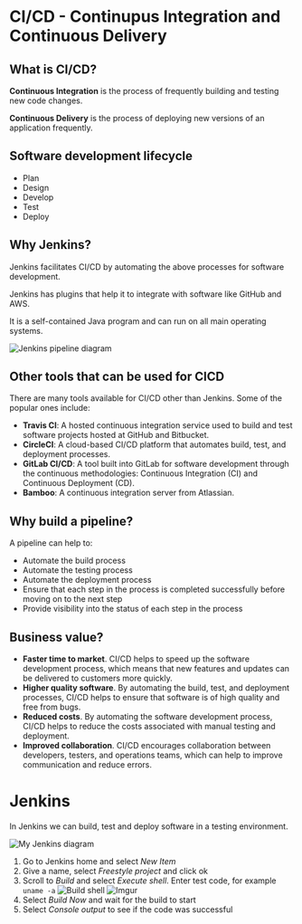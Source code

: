 # CI/CD - Continupus Integration and Continuous Delivery

## What is CI/CD?
**Continuous Integration** is the process of frequently building and testing new code changes.

**Continuous Delivery** is the process of deploying new versions of an application frequently.

## Software development lifecycle
- Plan
- Design
- Develop
- Test
- Deploy

## Why Jenkins?
Jenkins facilitates CI/CD by automating the above processes for software development.

Jenkins has plugins that help it to integrate with software like GitHub and AWS.

It is a self-contained Java program and can run on all main operating systems.

![Jenkins pipeline diagram](https://i.imgur.com/LayMK6i.png)


## Other tools that can be used for CICD
There are many tools available for CI/CD other than Jenkins. Some of the popular ones include:

- **Travis CI**: A hosted continuous integration service used to build and test software projects hosted at GitHub and Bitbucket.
- **CircleCI**: A cloud-based CI/CD platform that automates build, test, and deployment processes.
- **GitLab CI/CD**: A tool built into GitLab for software development through the continuous methodologies: Continuous Integration (CI) and Continuous Deployment (CD).
- **Bamboo**: A continuous integration server from Atlassian.

## Why build a pipeline?
A pipeline can help to:

- Automate the build process
- Automate the testing process
- Automate the deployment process
- Ensure that each step in the process is completed successfully before moving on to the next step
- Provide visibility into the status of each step in the process

## Business value?
- **Faster time to market**. CI/CD helps to speed up the software development process, which means that new features and updates can be delivered to customers more quickly.
- **Higher quality software**. By automating the build, test, and deployment processes, CI/CD helps to ensure that software is of high quality and free from bugs.
- **Reduced costs**. By automating the software development process, CI/CD helps to reduce the costs associated with manual testing and deployment.
- **Improved collaboration**. CI/CD encourages collaboration between developers, testers, and operations teams, which can help to improve communication and reduce errors.


# Jenkins
In Jenkins we can build, test and deploy software in a testing environment.

![My Jenkins diagram](https://i.imgur.com/pO7TtlX.png)

1. Go to Jenkins home and select *New Item*
2. Give a name, select *Freestyle project* and click ok
3. Scroll to *Build* and select *Execute shell*. Enter test code, for example `uname -a`
![Build shell](https://i.imgur.com/jsT1U8H.png)
![Imgur](https://i.imgur.com/bmRt9Yv.png)
4. Select *Build Now* and wait for the build to start
5. Select *Console output* to see if the code was successful